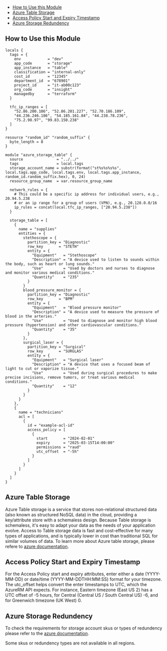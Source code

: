 - [How to Use this Module](#how-to-use-this-module)
- [Azure Table Storage](#azure-table-storage)
- [Access Policy Start and Expiry Timestamp](#access-policy-start-and-expiry-timestamp)
- [Azure Storage Redundency](#azure-storage-redundency)

## How to Use this Module

```hcl
locals {
  tags = {
    env            = "dev"
    app_code       = "storage"
    app_instance   = "table"
    classification = "internal-only"
    cost_id        = "12345"
    department_id  = "678901"
    project_id     = "it-ab00c123"
    org_code       = "insight"
    managedby      = "terraform"
  }

  tfc_ip_ranges = [
    "52.86.200.106", "52.86.201.227", "52.70.186.109",
    "44.236.246.186", "54.185.161.84", "44.238.78.236",
    "75.2.98.97", "99.83.150.238"
  ]
}

resource "random_id" "random_suffix" {
  byte_length = 8
}

module "azure_storage_table" {
  source               = "../../"
  tags                 = local.tags
  storage_account_name = substr(format("st%s%s%s%s", local.tags.app_code, local.tags.env, local.tags.app_instance, random_id.random_suffix.hex), 0, 24)
  resource_group_name  = var.resource_group_name

  network_rules = {
    # This could be a specific ip address for individual users, e.g., 20.94.5.238
    # or an ip range for a group of users (VPN), e.g., 20.128.0.0/16
    ip_rules = concat(local.tfc_ip_ranges, ["20.94.5.238"])
  }

  storage_table = [
    {
      name = "supplies"
      entities = {
        stethoscope = {
          partition_key = "Diagnostic"
          row_key       = "STETH"
          entity = {
            "Equipment"   = "Stethoscope"
            "Description" = "A device used to listen to sounds within the body, such as heart or lung sounds."
            "Use"         = "Used by doctors and nurses to diagnose and monitor various medical conditions."
            "Quantity"    = "235"
          }
        }
        blood_pressure_monitor = {
          partition_key = "Diagnostic"
          row_key       = "BPM"
          entity = {
            "Equipment"   = "Blood pressure monitor"
            "Description" = "A device used to measure the pressure of blood in the arteries."
            "Use"         = "Used to diagnose and monitor high blood pressure (hypertension) and other cardiovascular conditions."
            "Quantity"    = "35"
          }
        },
        surgical_laser = {
          partition_key = "Surgical"
          row_key       = "SURGLAS"
          entity = {
            "Equipment"   = "Surgical laser"
            "Description" = "A device that uses a focused beam of light to cut or vaporize tissue."
            "Use"         = "Used during surgical procedures to make precise incisions, remove tumors, or treat various medical conditions."
            "Quantity"    = "12"
          }
        }
      }
    },
    {
      name = "technicians"
      acl = [
        {
          id = "example-acl-id"
          access_policy = [
            {
              start       = "2024-02-01"
              expiry      = "2025-03-15T14:00:00"
              permissions = "raud"
              utc_offset  = "-5h"
            }
          ]
        }
      ]
    }
  ]
}
```

## Azure Table Storage
Azure Table storage is a service that stores non-relational structured data (also known as structured NoSQL data) in the cloud, providing a key/attribute store with a schemaless design. Because Table storage is schemaless, it's easy to adapt your data as the needs of your application evolve. Access to Table storage data is fast and cost-effective for many types of applications, and is typically lower in cost than traditional SQL for similar volumes of data. To learn more about Azure table storage, please refere to [azure documentation](https://learn.microsoft.com/en-us/azure/storage/tables/table-storage-overview).

## Access Policy Start and Expiry Timestamp

For the Access Policy start and expiry attributes, enter either a date (YYYY-MM-DD) or date/time (YYYY-MM-DDTHH:MM:SS) format for your timezone. The utc_offset helps convert the enter timestamps to UTC, which the AzureRM API expects. For instance, Eastern timezone (East US 2) has a UTC offset of -5 hours, for Central (Central US / South Central US) -6, and for Greenwich timezone (UK West) 0.


## Azure Storage Redundency

To check the requirements for storage account skus or types of redundency please refer to the [azure documentation](https://learn.microsoft.com/en-us/azure/storage/common/storage-redundancy?toc=%2Fazure%2Fstorage%2Fblobs%2Ftoc.json&bc=%2Fazure%2Fstorage%2Fblobs%2Fbreadcrumb%2Ftoc.json#summary-of-redundancy-options).  

Some skus or redundency types are not available in all regions. 